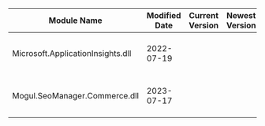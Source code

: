| Module Name                        | Modified Date    | Current Version    | Newest Version    | Links                                                                                                | Notes       |
|-------------------------------------|------------------|--------------------|-------------------|------------------------------------------------------------------------------------------------------|-------------|
| Microsoft.ApplicationInsights.dll  | 2022-07-19       |                    |                   | [https://github.com/microsoft/ApplicationInsights-dotnet](https://github.com/microsoft/ApplicationInsights-dotnet) |             |
| Mogul.SeoManager.Commerce.dll       | 2023-07-17       |                    |                   | [https://nuget.optimizely.com/package/?id=Mogul.SEO.Manager.Package](https://nuget.optimizely.com/package/?id=Mogul.SEO.Manager.Package) | Up-to-date  |
